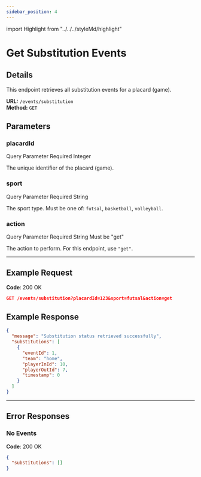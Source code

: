 ```yaml
---
sidebar_position: 4
---
```

import Highlight from "../../../styleMd/highlight"

# Get Substitution Events

## Details

This endpoint retrieves all substitution events for a placard (game).

**URL:** `/events/substitution`  
**Method:** `GET`  

## Parameters

### placardId
<Highlight level="info">Query Parameter</Highlight>
<Highlight level="danger">Required</Highlight>
<Highlight level="note">Integer</Highlight>

The unique identifier of the placard (game).

### sport
<Highlight level="info">Query Parameter</Highlight>
<Highlight level="danger">Required</Highlight>
<Highlight level="note">String</Highlight>

The sport type. Must be one of: `futsal`, `basketball`, `volleyball`.

### action
<Highlight level="info">Query Parameter</Highlight>
<Highlight level="danger">Required</Highlight>
<Highlight level="note">String</Highlight>
<Highlight level="caution" inline>Must be "get"</Highlight>

The action to perform. For this endpoint, use `"get"`.

---

## Example Request

**Code**: <Highlight level="success" inline>200 OK</Highlight>

```json
GET /events/substitution?placardId=123&sport=futsal&action=get
```

## Example Response

```json
{
  "message": "Substitution status retrieved successfully",
  "substitutions": [
    {
      "eventId": 1,
      "team": "home",
      "playerInId": 10,
      "playerOutId": 7,
      "timestamp": 0
    }
  ]
}
```

---

## Error Responses

### No Events

**Code**: <Highlight level="success" inline>200 OK</Highlight>

```json
{
  "substitutions": []
}
```